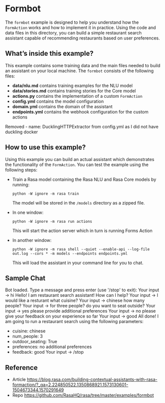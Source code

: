# Formbot

The `formbot` example is designed to help you understand how the `FormAction` works and how
to implement it in practice. Using the code and data files in this directory, you
can build a simple restaurant search assistant capable of recommending
restaurants based on user preferences.

## What’s inside this example?

This example contains some training data and the main files needed to build an
assistant on your local machine. The `formbot` consists of the following files:

- **data/nlu.md** contains training examples for the NLU model  
- **data/stories.md** contains training stories for the Core model
- **actions.py** contains the implementation of a custom `FormAction`
- **config.yml** contains the model configuration
- **domain.yml** contains the domain of the assistant  
- **endpoints.yml** contains the webhook configuration for the custom actions

<YK> Removed  - name: DucklingHTTPExtractor from config.yml as I did not have duckling docker 

## How to use this example?

Using this example you can build an actual assistant which demonstrates the
functionality of the `FormAction`. You can test the example using the following
steps:

- Train a Rasa model containing the Rasa NLU and Rasa Core models by running:
    ```
    python -W ignore -m rasa train
    ```
    The model will be stored in the `/models` directory as a zipped file.


- In one window:
    ```
	python -W ignore -m rasa run actions
    ```
    This will start the action server which in turn is running Forms Action

- In another window:
    ```
	python -W ignore -m rasa shell --quiet --enable-api --log-file out.log --cors * -m models --endpoints endpoints.yml
    ```
    This will load the assistant in your command line for you to chat.
	
## Sample Chat
Bot loaded. Type a message and press enter (use '/stop' to exit):
Your input ->  hi
Hello! I am restaurant search assistant! How can I help?
Your input ->  I would like a resturant
what cuisine?
Your input ->  chinese
how many people?
Your input ->  for three people?
do you want to seat outside?
Your input ->  yes
please provide additional preferences
Your input ->  no
please give your feedback on your experience so far
Your input ->  good
All done!
I am going to run a restaurant search using the following parameters:
 - cuisine: chinese
 - num_people: 3
 - outdoor_seating: True
 - preferences: no additional preferences
 - feedback: good
Your input ->  /stop
## Reference
- Article https://blog.rasa.com/building-contextual-assistants-with-rasa-formaction/?_ga=2.224850522.1350868921.1573130601-1504673344.1570291649
- Repo https://github.com/RasaHQ/rasa/tree/master/examples/formbot 
